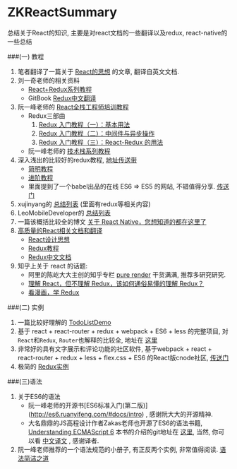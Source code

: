 # ZKReactSummary
总结关于React的知识, 主要是对react文档的一些翻译以及redux, react-native的一些总结

###(一) 教程

1. 笔者翻译了一篇关于 [React的思想](translation/README.md) 的文章, 翻译自英文文档.
2. 刘一奇老师的相关资料
    * [React+Redux系列教程](https://github.com/lewis617/react-redux-tutorial)
    * GitBook [Redux中文翻译](http://cn.redux.js.org/docs/introduction/Motivation.html)
3. 阮一峰老师的 [React全栈工程师培训教程](http://www.ruanyifeng.com/blog/2016/11/javascript.html) <br />
    * Redux三部曲
        1. [Redux 入门教程（一）：基本用法](http://www.ruanyifeng.com/blog/2016/09/redux_tutorial_part_one_basic_usages.html)
        2. [Redux 入门教程（二）：中间件与异步操作](http://www.ruanyifeng.com/blog/2016/09/redux_tutorial_part_two_async_operations.html)
        3. [Redux 入门教程（三）：React-Redux 的用法](http://www.ruanyifeng.com/blog/2016/09/redux_tutorial_part_three_react-redux.html)
    * 阮一峰老师的 [技术栈系列教程](http://www.ruanyifeng.com/blog/2016/09/react-technology-stack.html)
4. 深入浅出的比较好的redux教程, [地址传送带](https://github.com/kenberkeley/redux-simple-tutorial)
    * [简明教程](https://github.com/kenberkeley/redux-simple-tutorial)
    * [进阶教程](https://github.com/kenberkeley/redux-simple-tutorial/blob/master/redux-advanced-tutorial.md)
    * 里面提到了一个babel出品的在线 ES6 => ES5 的网站, 不错值得分享. [传送门](http://babeljs.io/repl/) 
5. xujinyang的 [总结列表](https://github.com/xujinyang/react-native-android-guide) (里面有redux等相关内容)
6. LeoMobileDeveloper的 [总结列表](https://github.com/LeoMobileDeveloper/ReactNativeMaterials)
7. 一篇该概括比较全的博文 [关于 React Native，您想知道的都在这里了](https://my.oschina.net/osccreate/blog/778348)
8. [高质量的React相关文档和翻译](https://github.com/react-guide)
    * [React设计思想](https://github.com/react-guide/react-basic)
    * [Redux教程](https://github.com/react-guide/redux-tutorial-cn#redux-tutorial)
    * [Redux中文文档](https://github.com/camsong/redux-in-chinese)
9. 知乎上关于 react 的话题:
    * 阿里的陈屹大大主创的知乎专栏 [pure render](https://zhuanlan.zhihu.com/purerender) 干货满满, 推荐多研究研究.
    * [理解 React，但不理解 Redux，该如何通俗易懂的理解 Redux？](https://www.zhihu.com/question/41312576)
    * [看漫画，学 Redux](https://github.com/jasonslyvia/a-cartoon-intro-to-redux-cn)

###(二) 实例

1. 一篇比较好理解的 [TodoListDemo](https://github.com/TongchengQiu/TodoList-as-redux-demo)
2. 基于 react + react-router + redux + webpack + ES6 + less 的完整项目, 对`React`和`Redux`, `Router`也解释的比较全, 
    地址在 [这里](https://github.com/bailicangdu/react-pxq)
3. 非常好的具有文字展示和评论功能的社区软件, 基于webpack + react + react-router + redux + less + flex.css + ES6 的React版cnode社区, [传送门](https://github.com/lzxb/react-cnode)
4. 极简的 [Redux实例](./examples/simple-redux)

###(三)语法

1. 关于ES6的语法
    * 阮一峰老师的开源书[ES6标准入门(第二版)] (http://es6.ruanyifeng.com/#docs/intro) , 感谢阮大大的开源精神.
    * 大名鼎鼎的JS高程设计作者Zakas老师也开源了ES6的语法书籍, [Understanding ECMAScript 6](https://leanpub.com/understandinges6/read)
    本书的介绍的git地址在 [这里](https://github.com/nzakas/understandinges6), 
    当然, 你可以看 [中文译文](https://www.gitbook.com/book/oshotokill/understandinges6-simplified-chinese/details) , 感谢译者.
2. 阮一峰老师推荐的一个语法规范的小册子, 有正反两个实例, 非常值得阅读. [语法简洁之道](https://github.com/ryanmcdermott/clean-code-javascript)